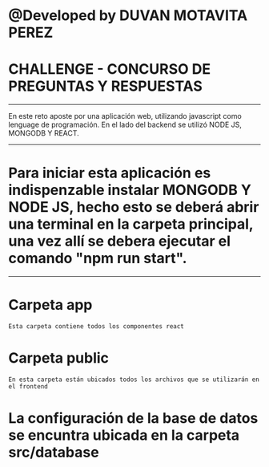 # @Developed by DUVAN MOTAVITA PEREZ

# CHALLENGE - CONCURSO DE PREGUNTAS Y RESPUESTAS
 
***

En este reto aposte por una aplicación web, utilizando javascript como lenguage de programación. En el lado del backend se utilizó NODE JS, MONGODB Y REACT.

***

# Para iniciar esta aplicación es indispenzable instalar **MONGODB Y NODE JS**, hecho esto se deberá abrir una terminal en la carpeta principal, una vez allí se debera ejecutar el comando "npm run start".

***

# Carpeta app 
    Esta carpeta contiene todos los componentes react

# Carpeta public
    En esta carpeta están ubicados todos los archivos que se utilizarán en el frontend

# La configuración de la base de datos se encuntra ubicada en la carpeta **src/database**

